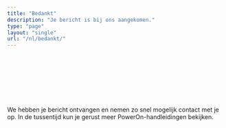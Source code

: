 ```yaml
---
title: "Bedankt"
description: "Je bericht is bij ons aangekomen."
type: "page"
layout: "single"
url: "/nl/bedankt/"
---
```


<div class="container" style="padding-top: 120px; max-width: 800px;">
We hebben je bericht ontvangen en nemen zo snel mogelijk contact met je op.
In de tussentijd kun je gerust meer PowerOn-handleidingen bekijken.
</div>